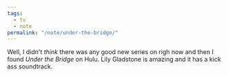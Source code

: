 ```yaml
---
tags:
  - tv
  - note
permalink: "/note/under-the-bridge/"
---
```


Well, I didn't *think* there was any good new series on righ now and then I found *Under the Bridge* on Hulu. Lily Gladstone is amazing and it has a kick ass soundtrack.

<a class="u-bridgy-fed" href="https://fed.brid.gy/" hidden="from-humans"></a>